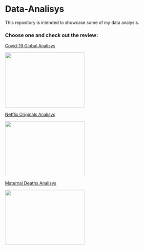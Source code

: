 # Data-Analisys
This repository is intended to showcase some of my data analysis.

### Choose one and check out the review:

[Covid-19 Global Analisys](https://www.kaggle.com/reinoso/covid19-global-vaccination-analysis)

<img src="https://user-images.githubusercontent.com/77119687/122303184-833d7480-ced9-11eb-9a03-ecb392252449.png" width="260" height= "180"/>

[Netflix Originals Analisys](https://www.kaggle.com/reinoso/netflix-originals-visualization)

<img src="https://user-images.githubusercontent.com/77119687/122304642-f0520980-cedb-11eb-9f79-43025a033fbe.png" width="260" height= "180"/>

[Maternal Deaths Analisys](https://www.kaggle.com/reinoso/maternal-deaths-visualization)

<img src="https://user-images.githubusercontent.com/77119687/122305012-87b75c80-cedc-11eb-928b-0f539eb0aba0.png" width="260" height= "180"/>



